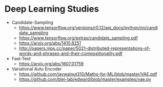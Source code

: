 # Deep Learning Studies
* Candidate-Sampling
  * https://www.tensorflow.org/versions/r0.12/api_docs/python/nn/candidate_sampling
  * https://www.tensorflow.org/extras/candidate_sampling.pdf
  * https://arxiv.org/abs/1410.8251
  * http://papers.nips.cc/paper/5021-distributed-representations-of-words-and-phrases-and-their-compositionality.pdf
* Fast-Text
  * https://arxiv.org/abs/1607.01759
* Variational Auto Encoder
  * https://github.com/jaywalnut310/Maths-for-ML/blob/master/VAE.pdf
  * https://github.com/blei-lab/edward/blob/master/examples/vae.py
